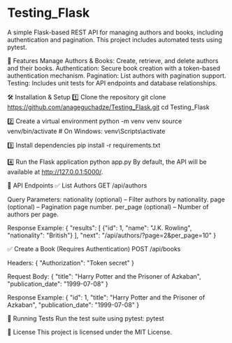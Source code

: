 # Testing_Flask

A simple Flask-based REST API for managing authors and books, including authentication and pagination. This project includes automated tests using pytest.

🚀 Features
Manage Authors & Books: Create, retrieve, and delete authors and their books.
Authentication: Secure book creation with a token-based authentication mechanism.
Pagination: List authors with pagination support.
Testing: Includes unit tests for API endpoints and database relationships.

🛠️ Installation & Setup
1️⃣ Clone the repository
git clone https://github.com/anageguchadze/Testing_Flask.git
cd Testing_Flask

2️⃣ Create a virtual environment
python -m venv venv
source venv/bin/activate  # On Windows: venv\Scripts\activate

3️⃣ Install dependencies
pip install -r requirements.txt

4️⃣ Run the Flask application
python app.py
By default, the API will be available at http://127.0.0.1:5000/.

📌 API Endpoints
✅ List Authors
GET /api/authors

Query Parameters:
nationality (optional) – Filter authors by nationality.
page (optional) – Pagination page number.
per_page (optional) – Number of authors per page.

Response Example:
{
  "results": [
    {"id": 1, "name": "J.K. Rowling", "nationality": "British"}
  ],
  "next": "/api/authors/?page=2&per_page=10"
}

✅ Create a Book (Requires Authentication)
POST /api/books

Headers:
{
  "Authorization": "Token secret"
}

Request Body:
{
  "title": "Harry Potter and the Prisoner of Azkaban",
  "publication_date": "1999-07-08"
}

Response Example:
{
  "id": 1,
  "title": "Harry Potter and the Prisoner of Azkaban",
  "publication_date": "1999-07-08"
}

🧪 Running Tests
Run the test suite using pytest:
pytest

📜 License
This project is licensed under the MIT License.
